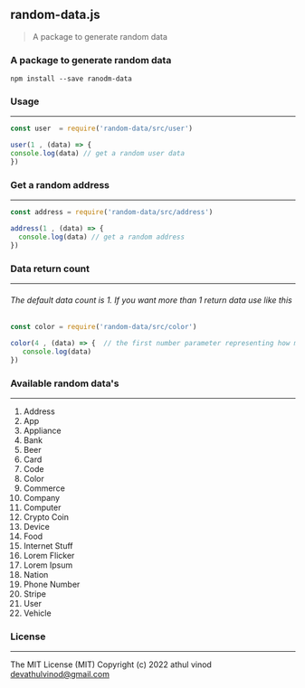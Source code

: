 ##  random-data.js

> A package to generate random data

 ### A package to generate random data

    npm install --save ranodm-data
### Usage
------------

  ```javascript
const user  = require('random-data/src/user')

user(1 , (data) => {
  console.log(data) // get a random user data
})
```
### Get a random address
------------
```javascript
const address = require('random-data/src/address')

address(1 , (data) => {
  console.log(data) // get a random address
})
```
### Data return count
------------
###### The default data count is 1. If you want more than 1 return data use like this
```javascript
const color = require('random-data/src/color')

color(4 , (data) => {  // the first number parameter representing how much data should return
   console.log(data)
})

```
### Available random data's
------------

1. Address
1. App
1. Appliance
1. Bank
1. Beer
1. Card
1. Code
1. Color
1. Commerce
1. Company
1. Computer
1. Crypto Coin
1. Device
1. Food
1. Internet Stuff
1. Lorem Flicker
1. Lorem Ipsum
1. Nation
1. Phone Number
1. Stripe
1. User
1. Vehicle


### License
------------

The MIT License (MIT) Copyright (c) 2022 athul vinod devathulvinod@gmail.com
